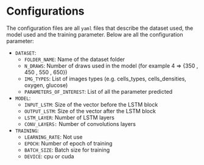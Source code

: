 # Configurations
The configuration files are all `yaml` files that describe the dataset used, the model used and the training parameter.
Below are all the configuration parameter:
- `DATASET`:
  - `FOLDER_NAME`: Name of the dataset folder
  - `N_DRAWS`: Number of draws used in the model (for example 4 => {350 , 450 , 550 , 650})
  - `IMG_TYPES`: List of images types (e.g. cells_types, cells_densities, oxygen, glucose)
  - `PARAMETERS_OF_INTEREST`: List of all the parameter predicted 
- `MODEL`:
  - `INPUT_LSTM`: Size of the vector before the LSTM block
  - `OUTPUT_LSTM`: Size of the vector after the LSTM block
  - `LSTM_LAYER`: Number of LSTM layers
  - `CONV_LAYERS:` Number of convolutions layers
- `TRAINING`:
  - `LEARNING_RATE`: Not use
  - `EPOCH`: Number of epoch of training
  - `BATCH_SIZE`: Batch size for training
  - `DEVICE`: cpu or cuda